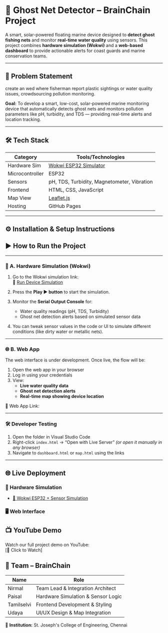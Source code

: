 # 🌊 Ghost Net Detector – BrainChain Project

A smart, solar-powered floating marine device designed to **detect ghost fishing nets** and monitor **real-time water quality** using sensors. This project combines **hardware simulation (Wokwi)** and a **web-based dashboard** to provide actionable alerts for coast guards and marine conservation teams.

---

## 🧩 Problem Statement
create an wed where fisherman report plastic sightings or water quality issues, crowdsourcing pollution monitoring.


**Goal:** To develop a smart, low-cost, solar-powered marine monitoring device that automatically detects ghost nets and monitors pollution parameters like pH, turbidity, and TDS — providing real-time alerts and location tracking.

---

## 🛠️ Tech Stack

| Category       | Tools/Technologies                              |
|----------------|-------------------------------------------------|
| Hardware Sim   | [Wokwi ESP32 Simulator](https://wokwi.com)      |
| Microcontroller| ESP32                                           |
| Sensors        | pH, TDS, Turbidity, Magnetometer, Vibration     |
| Frontend       | HTML, CSS, JavaScript                           |
| Map View       | [Leaflet.js](https://leafletjs.com)             |
| Hosting        | GitHub Pages                                    |

---

## ⚙️ Installation & Setup Instructions





## ▶️ How to Run the Project

---

### 🧪 A. Hardware Simulation (Wokwi)

1. Go to the Wokwi simulation link:  
   🔗 [Run Device Simulation](https://wokwi.com/projects/436428149476432897)

2. Press the **Play ▶️ button** to start the simulation.

3. Monitor the **Serial Output Console** for:
   - Water quality readings (pH, TDS, Turbidity)
   - Ghost net detection alerts based on simulated sensor data

4. You can tweak sensor values in the code or UI to simulate different conditions (like dirty water or metallic nets).

---

### 🌐 B. Web App

The web interface is under development. Once live, the flow will be:

1. Open the web app in your browser
2. Log in using your credentials
3. View:
   - **Live water quality data**
   - **Ghost net detection alerts**
   - **Real-time map showing device location**

🔗 Web App Link: 






---

### 🛠️ Developer Testing 


1. Open the folder in Visual Studio Code
2. Right-click `index.html` → “Open with Live Server” *(or open it manually in any browser)*
3. Navigate to `dashboard.html` or `map.html` using the links

---

## 🌐 Live Deployment

### 🔌 Hardware Simulation
- [🔗 Wokwi ESP32 + Sensor Simulation](https://wokwi.com/projects/436428149476432897)

### 🖥️ Web Interface





## 📺 YouTube Demo

Watch our full project demo on YouTube:  
[🎥 Click to Watch]





## 👥 Team – BrainChain

| Name        | Role                                 |
|-------------|--------------------------------------|
| Nirmal      | Team Lead & Integration Architect    |
| Paisal      | Hardware Simulation & Sensor Logic   |
| Tamilselvi  | Frontend Development & Styling       |
| Udaya       | UI/UX Design & Map Integration       |

📍 **Institution:** St. Joseph's College of Engineering, Chennai











